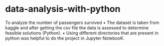 # data-analysis-with-python 

To analyze the number of passengers survived
• The dataset is taken from kaggle and after getting the csv file the data is assessed to determine feasible solutions
(Python).
• Using different directories that are present in python was helpful to do the project in Jupyter NotebooK.

